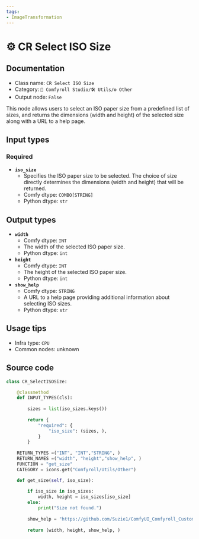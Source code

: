 ```yaml
---
tags:
- ImageTransformation
---
```


# ⚙️ CR Select ISO Size
## Documentation
- Class name: `CR Select ISO Size`
- Category: `🧩 Comfyroll Studio/🛠️ Utils/⚙️ Other`
- Output node: `False`

This node allows users to select an ISO paper size from a predefined list of sizes, and returns the dimensions (width and height) of the selected size along with a URL to a help page.
## Input types
### Required
- **`iso_size`**
    - Specifies the ISO paper size to be selected. The choice of size directly determines the dimensions (width and height) that will be returned.
    - Comfy dtype: `COMBO[STRING]`
    - Python dtype: `str`
## Output types
- **`width`**
    - Comfy dtype: `INT`
    - The width of the selected ISO paper size.
    - Python dtype: `int`
- **`height`**
    - Comfy dtype: `INT`
    - The height of the selected ISO paper size.
    - Python dtype: `int`
- **`show_help`**
    - Comfy dtype: `STRING`
    - A URL to a help page providing additional information about selecting ISO sizes.
    - Python dtype: `str`
## Usage tips
- Infra type: `CPU`
- Common nodes: unknown


## Source code
```python
class CR_SelectISOSize:

    @classmethod
    def INPUT_TYPES(cls):
     
        sizes = list(iso_sizes.keys()) 
        
        return {
            "required": {
                "iso_size": (sizes, ),
            }
        }
    
    RETURN_TYPES =("INT", "INT","STRING", )
    RETURN_NAMES =("width", "height","show_help", )
    FUNCTION = "get_size"    
    CATEGORY = icons.get("Comfyroll/Utils/Other")

    def get_size(self, iso_size):
    
        if iso_size in iso_sizes:
            width, height = iso_sizes[iso_size]
        else:
            print("Size not found.")
    
        show_help = "https://github.com/Suzie1/ComfyUI_Comfyroll_CustomNodes/wiki/Other-Nodes#cr-select-iso-size"    
      
        return (width, height, show_help, )

```
